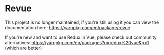 # Revue

This project is no longer maintained, if you're still using it you can view the documentation here: https://yarnpkg.com/en/package/revue

If you're new and want to use Redux in Vue, please check out community alternatives: https://yarnpkg.com/en/packages?q=redux%20vue&p=1 (which are better)
